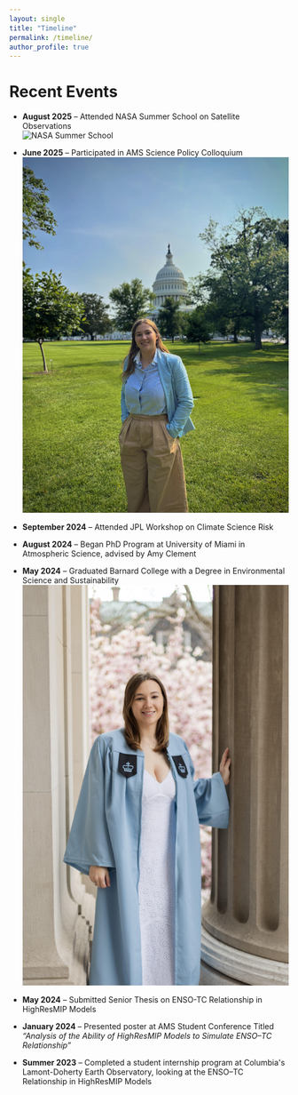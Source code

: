```yaml
---
layout: single
title: "Timeline"
permalink: /timeline/
author_profile: true
---
```


# Recent Events

- **August 2025** – Attended NASA Summer School on Satellite Observations  
  ![NASA Summer School](/images/2025-CCS-Summer-School-Group-Photo.jpg)

- **June 2025** – Participated in AMS Science Policy Colloquium  
  ![AMS Policy Colloquium](/images/unnamed-2.jpg)

- **September 2024** – Attended JPL Workshop on Climate Science Risk  

- **August 2024** – Began PhD Program at University of Miami in Atmospheric Science, advised by Amy Clement  

- **May 2024** – Graduated Barnard College with a Degree in Environmental Science and Sustainability  
   ![Graduation](/images/grad.jpg)
- **May 2024** – Submitted Senior Thesis on ENSO-TC Relationship in HighResMIP Models  

- **January 2024** – Presented poster at AMS Student Conference Titled  
  *“Analysis of the Ability of HighResMIP Models to Simulate ENSO–TC Relationship”*

- **Summer 2023** – Completed a student internship program at Columbia's Lamont-Doherty Earth Observatory, looking at the ENSO–TC Relationship in HighResMIP Models  
